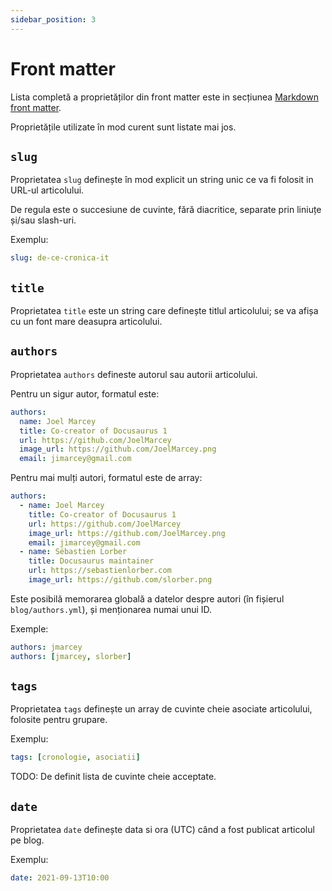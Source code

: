 ```yaml
---
sidebar_position: 3
---
```


# Front matter

Lista completă a proprietăților din front matter este in secțiunea
[Markdown front matter](https://docusaurus.io/docs/api/plugins/@docusaurus/plugin-content-blog#markdown-front-matter).

Proprietățile utilizate în mod curent sunt listate mai jos.

## `slug`

Proprietatea `slug` definește în mod explicit un string unic ce va fi folosit
in URL-ul articolului.

De regula este o succesiune de cuvinte, fără diacritice, separate prin
liniuțe și/sau slash-uri.

Exemplu:

```yml
slug: de-ce-cronica-it
```

## `title`

Proprietatea `title` este un string care definește titlul articolului;
se va afișa cu un font mare deasupra articolului.

## `authors`

Proprietatea `authors` defineste autorul sau autorii articolului.

Pentru un sigur autor, formatul este:

```yml
authors:
  name: Joel Marcey
  title: Co-creator of Docusaurus 1
  url: https://github.com/JoelMarcey
  image_url: https://github.com/JoelMarcey.png
  email: jimarcey@gmail.com
```

Pentru mai mulți autori, formatul este de array:

```yml
authors:
  - name: Joel Marcey
    title: Co-creator of Docusaurus 1
    url: https://github.com/JoelMarcey
    image_url: https://github.com/JoelMarcey.png
    email: jimarcey@gmail.com
  - name: Sébastien Lorber
    title: Docusaurus maintainer
    url: https://sebastienlorber.com
    image_url: https://github.com/slorber.png
```

Este posibilă memorarea globală a datelor despre autori
(în fișierul `blog/authors.yml`), și menționarea numai unui ID.

Exemple:

```yml
authors: jmarcey
authors: [jmarcey, slorber]
```

## `tags`

Proprietatea `tags` definește un array de cuvinte cheie asociate articolului,
folosite pentru grupare.

Exemplu:

```yml
tags: [cronologie, asociatii]
```

TODO: De definit lista de cuvinte cheie acceptate.

## `date`

Proprietatea `date` definește data si ora (UTC) când a fost publicat
articolul pe blog.

Exemplu:

```yml
date: 2021-09-13T10:00
```
